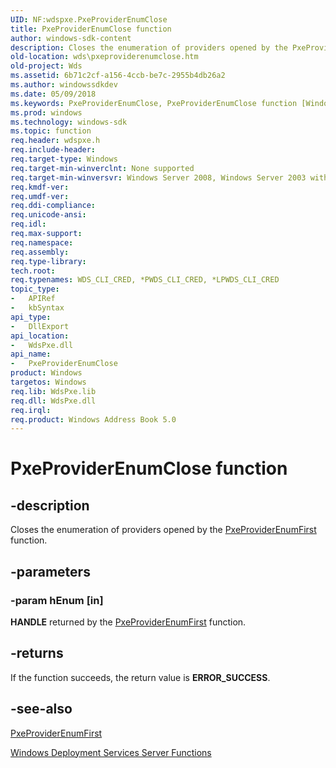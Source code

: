 ```yaml
---
UID: NF:wdspxe.PxeProviderEnumClose
title: PxeProviderEnumClose function
author: windows-sdk-content
description: Closes the enumeration of providers opened by the PxeProviderEnumFirst function.
old-location: wds\pxeproviderenumclose.htm
old-project: Wds
ms.assetid: 6b71c2cf-a156-4ccb-be7c-2955b4db26a2
ms.author: windowssdkdev
ms.date: 05/09/2018
ms.keywords: PxeProviderEnumClose, PxeProviderEnumClose function [Windows Deployment Services], wds.pxeproviderenumclose, wdspxe/PxeProviderEnumClose
ms.prod: windows
ms.technology: windows-sdk
ms.topic: function
req.header: wdspxe.h
req.include-header: 
req.target-type: Windows
req.target-min-winverclnt: None supported
req.target-min-winversvr: Windows Server 2008, Windows Server 2003 with SP2 [desktop apps only]
req.kmdf-ver: 
req.umdf-ver: 
req.ddi-compliance: 
req.unicode-ansi: 
req.idl: 
req.max-support: 
req.namespace: 
req.assembly: 
req.type-library: 
tech.root: 
req.typenames: WDS_CLI_CRED, *PWDS_CLI_CRED, *LPWDS_CLI_CRED
topic_type:
-	APIRef
-	kbSyntax
api_type:
-	DllExport
api_location:
-	WdsPxe.dll
api_name:
-	PxeProviderEnumClose
product: Windows
targetos: Windows
req.lib: WdsPxe.lib
req.dll: WdsPxe.dll
req.irql: 
req.product: Windows Address Book 5.0
---
```


# PxeProviderEnumClose function


## -description


Closes the enumeration of providers opened by the 
    <a href="https://msdn.microsoft.com/b810455b-219b-49da-a4eb-c1a170711c68">PxeProviderEnumFirst</a> function.


## -parameters




### -param hEnum [in]

<b>HANDLE</b> returned by the 
      <a href="https://msdn.microsoft.com/b810455b-219b-49da-a4eb-c1a170711c68">PxeProviderEnumFirst</a> function.


## -returns



If the function succeeds, the return value is <b>ERROR_SUCCESS</b>.




## -see-also




<a href="https://msdn.microsoft.com/b810455b-219b-49da-a4eb-c1a170711c68">PxeProviderEnumFirst</a>



<a href="https://msdn.microsoft.com/b6089ff9-4d74-4f5d-957f-4a741c09f4b9">Windows Deployment Services Server Functions</a>
 

 

